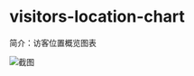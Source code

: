 # visitors-location-chart

简介：访客位置概览图表

![截图](https://img.alicdn.com/tfs/TB1Yb1kbTtYBeNjy1XdXXXXyVXa-2812-948.png)
